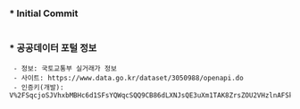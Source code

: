 ### * **Initial Commit**
#
### * **공공데이터 포털 정보**
     - 정보: 국토교통부 실거래가 정보
     - 사이트: https://www.data.go.kr/dataset/3050988/openapi.do
     - 인증키(개발): V%2FSqcjoSJVhxbMBHc6d1SFsYQWqcSQQ9CB86dLXNJsQE3uXm1TAK8ZrsZOU2VHzlnAFSk5R537PLjS5LhUEqYA%3D%3D